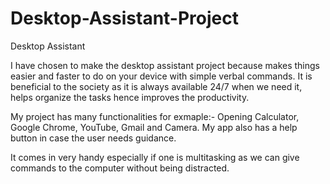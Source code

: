 # Desktop-Assistant-Project
Desktop Assistant

I have chosen to make the desktop assistant project because makes things easier and faster to do on your device with simple verbal commands.  It is beneficial to the society as it is always available 24/7 when we need it,  helps organize the tasks hence improves the productivity.

My project has many functionalities for exmaple:- Opening Calculator, Google Chrome, YouTube, Gmail and Camera. My app also has a help button in case the user needs guidance.

It comes in very handy especially if one is multitasking as we can give commands to the computer without being distracted.

